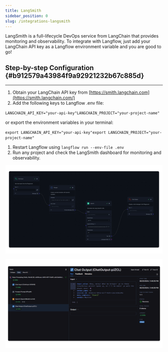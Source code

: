 ```yaml
---
title: LangSmith
sidebar_position: 0
slug: /integrations-langsmith
---
```




LangSmith is a full-lifecycle DevOps service from LangChain that provides monitoring and observability. To integrate with Langflow, just add your LangChain API key as a Langflow environment variable and you are good to go!


## Step-by-step Configuration {#b912579a43984f9a92921232b67c885d}


---

1. Obtain your LangChain API key from [https://smith.langchain.com](https://smith.langchain.com/)
2. Add the following keys to Langflow .env file:

`LANGCHAIN_API_KEY="your-api-key"LANGCHAIN_PROJECT="your-project-name"`


or export the environment variables in your terminal:


`export LANGCHAIN_API_KEY="your-api-key"export LANGCHAIN_PROJECT="your-project-name"`

1. Restart Langflow using `langflow run --env-file .env`
2. Run any project and check the LangSmith dashboard for monitoring and observability.

![](./965098683.png)


![](./1641825585.png)

